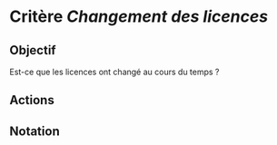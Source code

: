 # Critère *Changement des licences*

## Objectif
Est-ce que les licences ont changé au cours du temps ? 

## Actions


## Notation